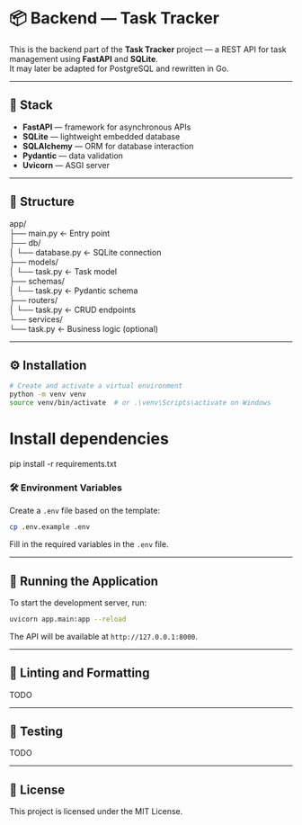 # 📦 Backend — Task Tracker

This is the backend part of the **Task Tracker** project — a REST API for task management using **FastAPI** and **SQLite**.  
It may later be adapted for PostgreSQL and rewritten in Go.

---

## 🚀 Stack

- **FastAPI** — framework for asynchronous APIs
- **SQLite** — lightweight embedded database
- **SQLAlchemy** — ORM for database interaction
- **Pydantic** — data validation
- **Uvicorn** — ASGI server

---

## 📁 Structure

app/  
├── main.py              ← Entry point  
├── db/  
│   └── database.py      ← SQLite connection  
├── models/  
│   └── task.py          ← Task model  
├── schemas/  
│   └── task.py          ← Pydantic schema  
├── routers/  
│   └── task.py          ← CRUD endpoints  
└── services/  
    └── task.py          ← Business logic (optional)  

---

## ⚙️ Installation

```bash
# Create and activate a virtual environment
python -m venv venv
source venv/bin/activate  # or .\venv\Scripts\activate on Windows
```

# Install dependencies
pip install -r requirements.txt

### 🛠 Environment Variables

Create a `.env` file based on the template:

```bash
cp .env.example .env
```

Fill in the required variables in the `.env` file.

---

## 🧪 Running the Application

To start the development server, run:

```bash
uvicorn app.main:app --reload
```

The API will be available at `http://127.0.0.1:8000`.

---

## 🧹 Linting and Formatting

TODO

---

## 🧪 Testing


TODO

---

## 📜 License

This project is licensed under the MIT License.